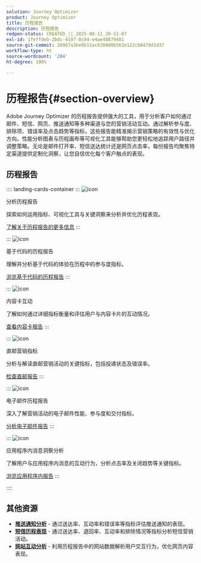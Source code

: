 ```yaml
---
solution: Journey Optimizer
product: Journey Optimizer
title: 历程报告
description: 历程报告
redpen-status: CREATED_||_2025-08-11_20-51-07
exl-id: 1feffdeb-2bdc-4197-8c04-e4ae48879401
source-git-commit: 2b907a3be8b11ac6308d0b563e122c88478d1d37
workflow-type: ht
source-wordcount: '284'
ht-degree: 100%

---
```


# 历程报告{#section-overview}

Adobe Journey Optimizer 的历程报告提供强大的工具，用于分析客户如何通过邮件、短信、网页、推送通知等多种渠道与您的营销活动互动。通过解析参与度、排除项、错误率及点击趋势等指标，这些报告能精准揭示营销策略的有效性与优化方向。性能分析图表与历程画布等可视化工具能够帮助您更轻松地追踪用户路径并调整策略。无论是邮件打开率、短信送达统计还是网页点击率，每份报告均聚焦特定渠道提供定制化洞察，让您自信优化每个客户触点的表现。

## 历程报告

:::: landing-cards-container
:::
![icon](https://cdn.experienceleague.adobe.com/icons/chart-line.svg)

分析历程报告

探索如何运用指标、可视化工具与关键洞察来分析并优化历程表现。

[了解关于历程报告的更多信息](../using/reports/journey-global-report-cja.md)
:::

:::
![icon](https://cdn.experienceleague.adobe.com/icons/code-branch.svg)

基于代码的历程报告

理解并分析基于代码的体验在历程中的参与度指标。

[浏览基于代码的历程报告](../using/reports/journey-global-report-cja-code.md)
:::

:::
![icon](https://cdn.experienceleague.adobe.com/icons/puzzle-piece.svg)

内容卡互动

了解如何通过详细指标衡量和评估用户与内容卡片的互动情况。

[查看内容卡报告](../using/reports/journey-global-report-cja-content.md)
:::

:::
![icon](https://cdn.experienceleague.adobe.com/icons/envelope.svg)

直邮营销指标

分析与解读直邮营销活动的关键指标，包括投递状态及错误率。

[检查直邮报告](../using/reports/journey-global-report-cja-direct.md)
:::

:::
![icon](https://cdn.experienceleague.adobe.com/icons/envelope-open.svg)

电子邮件历程报告

深入了解营销活动的电子邮件性能、参与度和交付指标。

[分析电子邮件报告](../using/reports/journey-global-report-cja-email.md)
:::

:::
![icon](https://cdn.experienceleague.adobe.com/icons/mobile.svg)

应用程序内消息洞察分析

了解用户与应用程序内消息的互动行为，分析点击率及关闭趋势等关键指标。

[浏览应用程序内报告](../using/reports/journey-global-report-cja-inapp.md)
:::

::::


## 其他资源

- **[推送通知分析](../using/reports/journey-global-report-cja-push.md)** - 通过送达率、互动率和错误率等指标评估推送通知的表现。
- **[短信历程表现](../using/reports/journey-global-report-cja-sms.md)** - 通过送达率、退回率、互动率和排除情况等指标分析短信营销活动。
- **[网站互动分析](../using/reports/journey-global-report-cja-web.md)** - 利用历程报告中的网站数据解析用户交互行为，优化网页内容表现。
